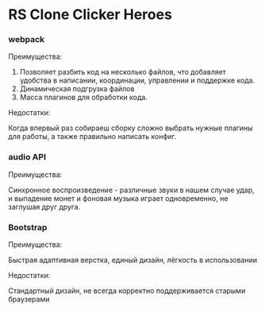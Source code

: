 # RS Clone Clicker Heroes

### webpack
Преимущества:
1. Позволяет разбить код на несколько файлов, что добавляет удобства в написании, координации, управлении и поддержке кода.
2. Динамическая подгрузка файлов
3. Масса плагинов для обработки кода.

Недостатки:

Когда впервый раз собираеш сборку сложно выбрать нужные плагины для работы, а также правильно написать конфиг.

### audio API
Преимущества:

Синхронное воспроизведение - различные звуки в нашем случае удар, и выпадение монет и фоновая музыка играет одновременно, не заглушая друг друга.

### Bootstrap
Преимущества:

Быстрая адаптивная верстка, единый дизайн, лёгкость в использовании

Недостатки:

Стандартный дизайн,  не всегда корректно поддерживается старыми браузерами
